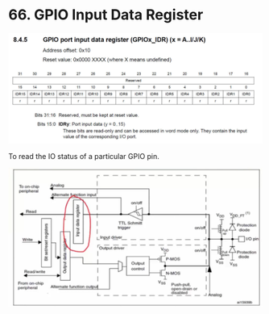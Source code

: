 # 66. GPIO Input Data Register



![01](https://github.com/knightsummon/Mastering-Microcontroller-and-Embedded-Driver-Development/blob/main/16.%20GPIO%20Registers%20SPEED%2C%20PULL%20UP%20DOWN%2C%20IDR%20and%20ODR/66.%20GPIO%20Input%20Data%20Register.assets/01.jpg)

To read the IO status of a particular GPIO pin.

![02](https://github.com/knightsummon/Mastering-Microcontroller-and-Embedded-Driver-Development/blob/main/16.%20GPIO%20Registers%20SPEED%2C%20PULL%20UP%20DOWN%2C%20IDR%20and%20ODR/66.%20GPIO%20Input%20Data%20Register.assets/02.jpg)
